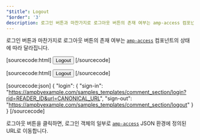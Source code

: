 ```yaml
---
"$title": Logout
"$order": '3'
description: 로그인 버튼과 마찬가지로 로그아웃 버튼의 존재 여부는 amp-access 컴포넌트의 상태에 따라 달라집니다...
---
```


로그인 버튼과 마찬가지로 로그아웃 버튼의 존재 여부는 [`amp-access`](../../../../documentation/components/reference/amp-access.md) 컴포넌트의 상태에 따라 달라집니다.

[sourcecode:html]
<button amp-access="loggedIn" amp-access-hide tabindex="0" on="tap:amp-access.login-sign-out" class="button-primary comment-button">Logout</button>
[/sourcecode]

[sourcecode:html] <button amp-access="loggedIn" amp-access-hide="" tabindex="0" on="tap:amp-access.login-sign-out" class="button-primary comment-button">Logout</button> [/sourcecode]

[sourcecode:json]
{
"login": {
  "sign-in": "https://ampbyexample.com/samples_templates/comment_section/login?rid=READER_ID&url=CANONICAL_URL",
  "sign-out": "https://ampbyexample.com/samples_templates/comment_section/logout"
  }
}
[/sourcecode]

로그아웃 버튼을 클릭하면, 로그인 객체의 일부로 [`amp-access`](../../../../documentation/components/reference/amp-access.md) JSON 환경에 정의된 URL로 이동합니다.
